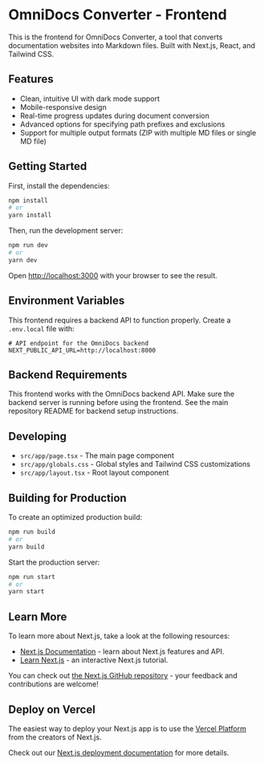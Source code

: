 # OmniDocs Converter - Frontend

This is the frontend for OmniDocs Converter, a tool that converts documentation websites into Markdown files. Built with Next.js, React, and Tailwind CSS.

## Features

- Clean, intuitive UI with dark mode support
- Mobile-responsive design
- Real-time progress updates during document conversion
- Advanced options for specifying path prefixes and exclusions
- Support for multiple output formats (ZIP with multiple MD files or single MD file)

## Getting Started

First, install the dependencies:

```bash
npm install
# or
yarn install
```

Then, run the development server:

```bash
npm run dev
# or
yarn dev
```

Open [http://localhost:3000](http://localhost:3000) with your browser to see the result.

## Environment Variables

This frontend requires a backend API to function properly. Create a `.env.local` file with:

```
# API endpoint for the OmniDocs backend
NEXT_PUBLIC_API_URL=http://localhost:8000
```

## Backend Requirements

This frontend works with the OmniDocs backend API. Make sure the backend server is running before using the frontend. See the main repository README for backend setup instructions.

## Developing

- `src/app/page.tsx` - The main page component
- `src/app/globals.css` - Global styles and Tailwind CSS customizations
- `src/app/layout.tsx` - Root layout component

## Building for Production

To create an optimized production build:

```bash
npm run build
# or
yarn build
```

Start the production server:

```bash
npm run start
# or
yarn start
```

## Learn More

To learn more about Next.js, take a look at the following resources:

- [Next.js Documentation](https://nextjs.org/docs) - learn about Next.js features and API.
- [Learn Next.js](https://nextjs.org/learn) - an interactive Next.js tutorial.

You can check out [the Next.js GitHub repository](https://github.com/vercel/next.js) - your feedback and contributions are welcome!

## Deploy on Vercel

The easiest way to deploy your Next.js app is to use the [Vercel Platform](https://vercel.com/new?utm_medium=default-template&filter=next.js&utm_source=create-next-app&utm_campaign=create-next-app-readme) from the creators of Next.js.

Check out our [Next.js deployment documentation](https://nextjs.org/docs/app/building-your-application/deploying) for more details.
